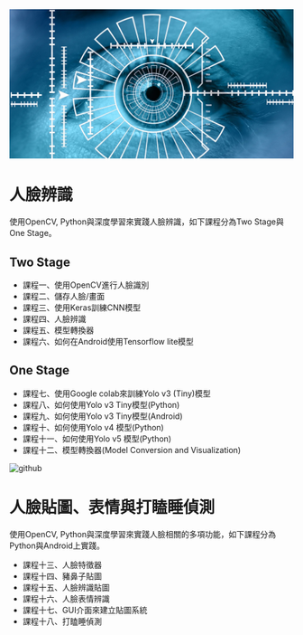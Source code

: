 <img src="https://raw.githubusercontent.com/j82887/Face-Detection/master/00_Image/README%20-%20Title1.png" width="1000">

# 人臉辨識
使用OpenCV, Python與深度學習來實踐人臉辨識，如下課程分為Two Stage與One Stage。

## Two Stage
* 課程一、使用OpenCV進行人臉識別
* 課程二、儲存人臉/畫面
* 課程三、使用Keras訓練CNN模型
* 課程四、人臉辨識
* 課程五、模型轉換器
* 課程六、如何在Android使用Tensorflow lite模型

## One Stage
* 課程七、使用Google colab來訓練Yolo v3 (Tiny)模型
* 課程八、如何使用Yolo v3 Tiny模型(Python)
* 課程九、如何使用Yolo v3 Tiny模型(Android)
* 課程十、如何使用Yolo v4 模型(Python)
* 課程十一、如何使用Yolo v5 模型(Python)
* 課程十二、模型轉換器(Model Conversion and Visualization)

![github](https://lineofficial.blogimg.jp/en/imgs/b/3/b371b71e.png)

# 人臉貼圖、表情與打瞌睡偵測
使用OpenCV, Python與深度學習來實踐人臉相關的多項功能，如下課程分為Python與Android上實踐。
 
* 課程十三、人臉特徵器
* 課程十四、豬鼻子貼圖
* 課程十五、人臉辨識貼圖
* 課程十六、人臉表情辨識
* 課程十七、GUI介面來建立貼圖系統
* 課程十八、打瞌睡偵測
